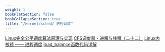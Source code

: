 ```yaml
---
weight: 1
bookFlatSection: false
bookCollapseSection: true
title: "/kernel/sched/ 进程调度"
---
```


[Linux完全公平调度算法原理与实现](https://zhuanlan.zhihu.com/p/354028574)
[CFS调度器 - 进程与线程（二十二）](https://blog.csdn.net/u012294613/article/details/124224543)
[Linux内核锁 —— 进程调度](https://e-mailky.github.io/2018-03-14-lock1)
[load_balance函数代码详解](http://www.wowotech.net/process_management/load_balance_function.html)
